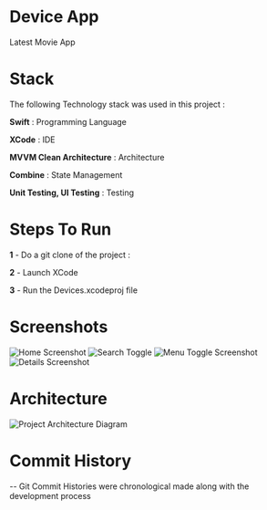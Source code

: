 # Device App

Latest Movie App

# Stack

The following Technology stack was used in this project :

**Swift** : Programming Language

**XCode** : IDE

**MVVM Clean Architecture** :  Architecture

**Combine** : State Management

**Unit Testing, UI Testing** : Testing


# Steps To Run

**1** - Do a git clone of the project : 

**2** - Launch XCode

**3** - Run the Devices.xcodeproj file


# Screenshots

![Home Screenshot](https://github.com/stantoju/DeviceApp/blob/main/screen1.jpg?raw=true)
![Search Toggle](https://github.com/stantoju/DeviceApp/blob/main/screen2.jpg?raw=true)
![Menu Toggle Screenshot](https://github.com/stantoju/DeviceApp/blob/main/screen3.jpg?raw=true)
![Details Screenshot](https://github.com/stantoju/DeviceApp/blob/main/screen4.jpg?raw=true)


# Architecture

![Project Architecture Diagram](https://github.com/stantoju/DeviceApp/blob/main/architecture.jpg?raw=true)



# Commit History

-- Git Commit Histories were chronological made along with the development process
